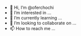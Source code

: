 - 👋 Hi, I’m @oferchochi
- 👀 I’m interested in ...
- 🌱 I’m currently learning ...
- 💞️ I’m looking to collaborate on ...
- 📫 How to reach me ...

<!---
oferchochi/oferchochi is a ✨ special ✨ repository because its `README.md` (this file) appears on your GitHub profile.
You can click the Preview link to take a look at your changes.
--->
